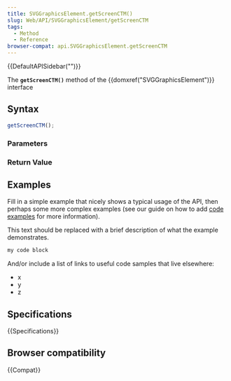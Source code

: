 ```yaml
---
title: SVGGraphicsElement.getScreenCTM()
slug: Web/API/SVGGraphicsElement/getScreenCTM
tags:
  - Method
  - Reference
browser-compat: api.SVGGraphicsElement.getScreenCTM
---
```

{{DefaultAPISidebar("")}}

The **`getScreenCTM()`** method of the {{domxref("SVGGraphicsElement")}} interface 

## Syntax

```js
getScreenCTM();
```

### Parameters



### Return Value



## Examples

Fill in a simple example that nicely shows a typical usage of the API, then perhaps some more complex examples (see our guide on how to add [code examples](/en-US/docs/MDN/Contribute/Structures/Code_examples) for more information).

This text should be replaced with a brief description of what the example demonstrates.

```js
my code block
```

And/or include a list of links to useful code samples that live elsewhere:

*   x
*   y
*   z

## Specifications

{{Specifications}}

## Browser compatibility

{{Compat}}

